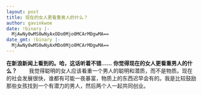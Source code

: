 ```yaml
---
layout: post
title: 现在的女人更看重男人的什么？
author: gavinkwoe
date: !binary |-
  MjAwNy0wMS0wNyAxODo0Mjo0MCArMDgwMA==
date_gmt: !binary |-
  MjAwNy0wMS0wNyAxMDo0Mjo0MCArMDgwMA==
---
```

<strong>在新浪新闻上看到的。哈，这话听着不错……</strong>
<strong>你觉得现在的女人更看重男人的什么？</strong>
　　我觉得聪明的女人应该看重一个男人的聪明和潜质，而不是物质。现在的社会发展很快，谁都有可能一夜暴富，物质上的东西迟早会有的。我是比较鼓励那些女孩找到一个有潜力的男人，然后两个人一起共同创业。 
